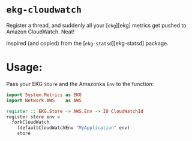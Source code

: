 # `ekg-cloudwatch`

Register a thread, and suddenly all your [`ekg`][ekg] metrics get pushed to Amazon CloudWatch. Neat!

Inspired (and copied) from the [`ekg-statsd`][ekg-statsd] package.

# Usage:

Pass your EKG `Store` and the Amazonka `Env` to the function:

```haskell
import System.Metrics as EKG
import Network.AWS    as AWS

register :: EKG.Store -> AWS.Env -> IO CloudWatchId
register store env =
  forkCloudWatch
    (defaultCloudWatchEnv "MyApplication" env)
    store
```
